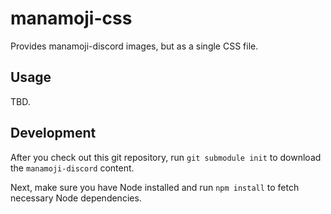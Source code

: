 # manamoji-css

Provides manamoji-discord images, but as a single CSS file.

## Usage

TBD.

## Development

After you check out this git repository, run `git submodule init` to download
the `manamoji-discord` content.

Next, make sure you have Node installed and run `npm install` to fetch necessary
Node dependencies.
